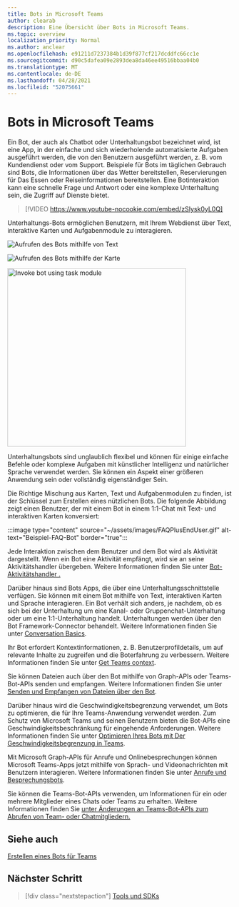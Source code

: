 ```yaml
---
title: Bots in Microsoft Teams
author: clearab
description: Eine Übersicht über Bots in Microsoft Teams.
ms.topic: overview
localization_priority: Normal
ms.author: anclear
ms.openlocfilehash: e91211d7237384b1d39f877cf217dcddfc66cc1e
ms.sourcegitcommit: d90c5dafea09e2893dea8da46ee49516bbaa04b0
ms.translationtype: MT
ms.contentlocale: de-DE
ms.lasthandoff: 04/28/2021
ms.locfileid: "52075661"
---
```

# <a name="bots-in-microsoft-teams"></a>Bots in Microsoft Teams

Ein Bot, der auch als Chatbot oder Unterhaltungsbot bezeichnet wird, ist eine App, in der einfache und sich wiederholende automatisierte Aufgaben ausgeführt werden, die von den Benutzern ausgeführt werden, z. B. vom Kundendienst oder vom Support. Beispiele für Bots im täglichen Gebrauch sind Bots, die Informationen über das Wetter bereitstellen, Reservierungen für Das Essen oder Reiseinformationen bereitstellen. Eine Botinteraktion kann eine schnelle Frage und Antwort oder eine komplexe Unterhaltung sein, die Zugriff auf Dienste bietet.

> [!VIDEO https://www.youtube-nocookie.com/embed/zSIysk0yL0Q]

Unterhaltungs-Bots ermöglichen Benutzern, mit Ihrem Webdienst über Text, interaktive Karten und Aufgabenmodule zu interagieren.

![Aufrufen des Bots mithilfe von Text](~/assets/images/invokebotwithtext.png)

![Aufrufen des Bots mithilfe der Karte](~/assets/images/invokebotwithcard.png)

<img src="~/assets/images/task-module-example.png" alt="Invoke bot using task module" width="400"/>

Unterhaltungsbots sind unglaublich flexibel und können für einige einfache Befehle oder komplexe Aufgaben mit künstlicher Intelligenz und natürlicher Sprache verwendet werden. Sie können ein Aspekt einer größeren Anwendung sein oder vollständig eigenständiger Sein.

Die Richtige Mischung aus Karten, Text und Aufgabenmodulen zu finden, ist der Schlüssel zum Erstellen eines nützlichen Bots. Die folgende Abbildung zeigt einen Benutzer, der mit einem Bot in einem 1:1-Chat mit Text- und interaktiven Karten konversiert:

:::image type="content" source="~/assets/images/FAQPlusEndUser.gif" alt-text="Beispiel-FAQ-Bot" border="true":::

Jede Interaktion zwischen dem Benutzer und dem Bot wird als Aktivität dargestellt. Wenn ein Bot eine Aktivität empfängt, wird sie an seine Aktivitätshandler übergeben. Weitere Informationen finden Sie unter [Bot-Aktivitätshandler .](~/bots/bot-basics.md) 

Darüber hinaus sind Bots Apps, die über eine Unterhaltungsschnittstelle verfügen. Sie können mit einem Bot mithilfe von Text, interaktiven Karten und Sprache interagieren. Ein Bot verhält sich anders, je nachdem, ob es sich bei der Unterhaltung um eine Kanal- oder Gruppenchat-Unterhaltung oder um eine 1:1-Unterhaltung handelt. Unterhaltungen werden über den Bot Framework-Connector behandelt. Weitere Informationen finden Sie unter [Conversation Basics](~/bots/how-to/conversations/conversation-basics.md).

Ihr Bot erfordert Kontextinformationen, z. B. Benutzerprofildetails, um auf relevante Inhalte zu zugreifen und die Boterfahrung zu verbessern. Weitere Informationen finden Sie unter [Get Teams context](~/bots/how-to/get-teams-context.md). 

Sie können Dateien auch über den Bot mithilfe von Graph-APIs oder Teams-Bot-APIs senden und empfangen. Weitere Informationen finden Sie unter [Senden und Empfangen von Dateien über den Bot](~/bots/how-to/bots-filesv4.md).

Darüber hinaus wird die Geschwindigkeitsbegrenzung verwendet, um Bots zu optimieren, die für Ihre Teams-Anwendung verwendet werden. Zum Schutz von Microsoft Teams und seinen Benutzern bieten die Bot-APIs eine Geschwindigkeitsbeschränkung für eingehende Anforderungen. Weitere Informationen finden Sie unter [Optimieren Ihres Bots mit Der Geschwindigkeitsbegrenzung in Teams](~/bots/how-to/rate-limit.md).

Mit Microsoft Graph-APIs für Anrufe und Onlinebesprechungen können Microsoft Teams-Apps jetzt mithilfe von Sprach- und Videonachrichten mit Benutzern interagieren. Weitere Informationen finden Sie unter [Anrufe und Besprechungsbots](~/bots/calls-and-meetings/calls-meetings-bots-overview.md). 

Sie können die Teams-Bot-APIs verwenden, um Informationen für ein oder mehrere Mitglieder eines Chats oder Teams zu erhalten. Weitere Informationen finden Sie [unter Änderungen an Teams-Bot-APIs zum Abrufen von Team- oder Chatmitgliedern.](~/resources/team-chat-member-api-changes.md)

## <a name="see-also"></a>Siehe auch

[Erstellen eines Bots für Teams](~/bots/how-to/create-a-bot-for-teams.md)

## <a name="next-step"></a>Nächster Schritt

> [!div class="nextstepaction"]
> [Tools und SDKs](~/bots/bot-features.md)
